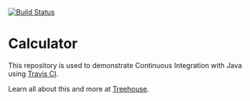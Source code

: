 [![Build Status](https://travis-ci.org/valencra/java-calculator.svg?branch=master)](https://travis-ci.org/valencra/java-calculator)

# Calculator

This repository is used to demonstrate Continuous Integration with Java using [Travis CI](http://travis-ci.org).

Learn all about this and more at [Treehouse](https://teamtreehouse.com).